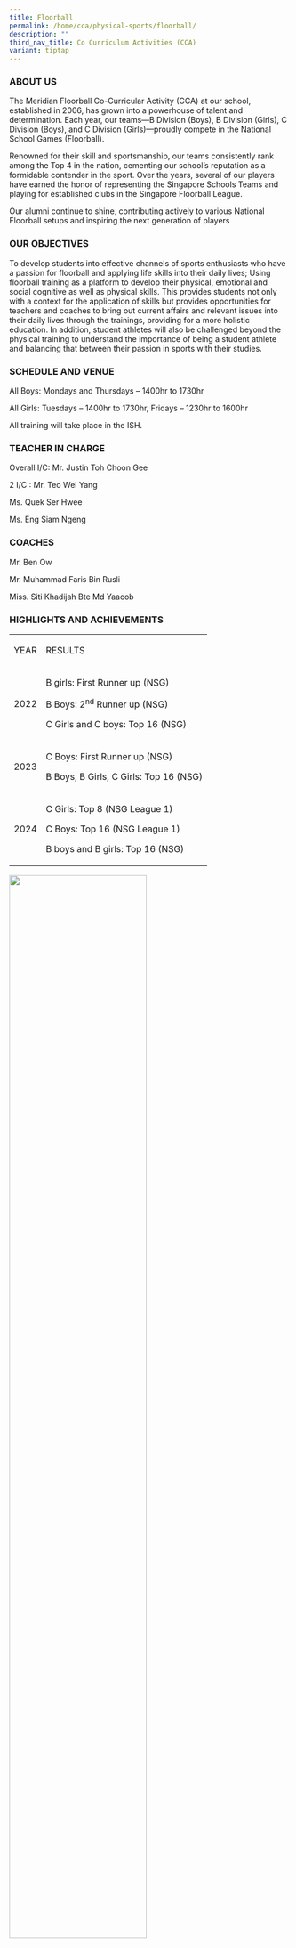 ```yaml
---
title: Floorball
permalink: /home/cca/physical-sports/floorball/
description: ""
third_nav_title: Co Curriculum Activities (CCA)
variant: tiptap
---
```

<h3><strong>ABOUT US</strong></h3>
<p>The Meridian Floorball Co-Curricular Activity (CCA) at our school, established
in 2006, has grown into a powerhouse of talent and determination. Each
year, our teams—B Division (Boys), B Division (Girls), C Division (Boys),
and C Division (Girls)—proudly compete in the National School Games (Floorball).</p>
<p>Renowned for their skill and sportsmanship, our teams consistently rank
among the Top 4 in the nation, cementing our school’s reputation as a formidable
contender in the sport. Over the years, several of our players have earned
the honor of representing the Singapore Schools Teams and playing for established
clubs in the Singapore Floorball League.</p>
<p>Our alumni continue to shine, contributing actively to various National
Floorball setups and inspiring the next generation of players</p>
<h3><strong>OUR OBJECTIVES</strong></h3>
<p>To develop students into effective channels of sports enthusiasts who
have a passion for floorball and applying life skills into their daily
lives; Using floorball training as a platform to develop their physical,
emotional and social cognitive as well as physical skills. This provides
students not only with a context for the application of skills but provides
opportunities for teachers and coaches to bring out current affairs and
relevant issues into their daily lives through the trainings, providing
for a more holistic education.&nbsp;In addition, student athletes will
also be challenged beyond the physical training to understand the importance
of being a student athlete and balancing that between their passion in
sports with their studies.</p>
<h3><strong>SCHEDULE AND VENUE</strong></h3>
<p>All Boys: Mondays and Thursdays – 1400hr to 1730hr</p>
<p>All Girls: Tuesdays – 1400hr to 1730hr, Fridays – 1230hr to 1600hr</p>
<p>All training will take place in the ISH.</p>
<h3><strong>TEACHER IN CHARGE</strong></h3>
<p>Overall I/C: Mr. Justin Toh Choon Gee</p>
<p>2 I/C : Mr. Teo Wei Yang</p>
<p>Ms. Quek Ser Hwee</p>
<p>Ms. Eng Siam Ngeng</p>
<h3><strong>COACHES</strong></h3>
<p>Mr. Ben Ow</p>
<p>Mr. Muhammad Faris Bin Rusli</p>
<p>Miss. Siti Khadijah Bte Md Yaacob</p>
<h3><strong>HIGHLIGHTS AND ACHIEVEMENTS</strong></h3>
<table style="minWidth: 50px">
<colgroup>
<col>
<col>
</colgroup>
<tbody>
<tr>
<td rowspan="1" colspan="1">
<p>YEAR</p>
</td>
<td rowspan="1" colspan="1">
<p>RESULTS</p>
</td>
</tr>
<tr>
<td rowspan="1" colspan="1">
<p>2022</p>
</td>
<td rowspan="1" colspan="1">
<p>B girls: First Runner up (NSG)</p>
<p>B Boys: 2<sup>nd</sup> Runner up (NSG)</p>
<p>C Girls and C boys: Top 16 (NSG)</p>
</td>
</tr>
<tr>
<td rowspan="1" colspan="1">
<p>2023</p>
</td>
<td rowspan="1" colspan="1">
<p>C Boys: First Runner up (NSG)</p>
<p>B Boys, B Girls, C Girls: Top 16 (NSG)</p>
</td>
</tr>
<tr>
<td rowspan="1" colspan="1">
<p>2024</p>
</td>
<td rowspan="1" colspan="1">
<p>C Girls: Top 8 (NSG League 1)</p>
<p>C Boys: Top 16 (NSG League 1)</p>
<p>B boys and B girls: Top 16 (NSG)</p>
</td>
</tr>
</tbody>
</table>
<p></p>
<p></p>
<div class="isomer-image-wrapper">
<img style="width: 70%;" height="auto" width="100%" alt="" src="/images/CCA/Floorball 2024/pic1.png">
</div>
<p></p>
<div class="isomer-image-wrapper">
<img style="width: 70%;" height="auto" width="100%" alt="" src="/images/CCA/Floorball 2024/pic2.png">
</div>
<p></p>
<div class="isomer-image-wrapper">
<img style="width: 70%;" height="auto" width="100%" alt="" src="/images/CCA/Floorball 2024/pic3.png">
</div>
<p></p>
<div class="isomer-image-wrapper">
<img style="width: 70%;" height="auto" width="100%" alt="" src="/images/CCA/Floorball 2024/pic5.png">
</div>
<p></p>
<div class="isomer-image-wrapper">
<img style="width: 70%;" height="auto" width="100%" alt="" src="/images/CCA/Floorball 2024/pic6.png">
</div>
<h3>Our CCA Experience:</h3>
<p><em>I am incredibly proud to have been a part of schools Floorball CCA for the past four years. Covid struck in my first year in secondary school, feeling hopeless that I may not experience the opportunity to play in the National School Games, it did not stop us from continuing to train. For example, our teachers put up zoom training lessons at home to improve, as well as putting up challenges for us to run every week, with a 1 kilometer increase in our distance goal every week until school starts again. One of the most memorable moments during my time with the team was achieving my first medal for the school in 2022. Despite the colour of the medals we brought home, i've learnt so much and definitely enjoyed playing that season with my seniors. In my last NSG season in 2023, I was trusted to wear the captain arm band and lead the team to championship. Depite failure to reach the top 8, in our hearts, we knew that we are much stronger and as seniors, we put our trust and hope to our juniors to bring our championship back the next season. It was a testament to the dedication, hard work, and teamwork that our team embodied. I've definitely had many regrets and this experience has not only shaped my time in school but has also taught me valuable lessons in perseverance and collaboration that will undoubtedly stay with me throughout my life.</em>
</p>
<p>-Yrvin Ryan Legaspi Gelangre (4A1 2023), Captain, B Division Boys</p>
<p></p>
<div class="isomer-image-wrapper">
<img style="width: 70%;" height="auto" width="100%" alt="" src="/images/CCA/Floorball 2024/2024floorballimage1.png">
</div>
<p><em>As I reflect on my journey as a team captain, the bond between players has been a source of both strength and camaraderie. We found a harmonious balance, where everyone could chill while maintaining a serious focus when it mattered most. The unwavering support of my juniors and teammates, who effortlessly embraced leadership roles, has been instrumental in my growth. I've learned that overthinking hinders performance, and embracing consistency, even on challenging days, is key. The period post NSG 2022 exposed me to diverse coaching styles and tactics, demanding quick adaptation. These experiences have profoundly shaped my understanding of floorball.</em>
</p>
<p>-Raeann Kallie lim (4E2 2023), Captain, B Division Girls</p>
<p></p>
<div class="isomer-image-wrapper">
<img style="width: 70%;" height="auto" width="100%" alt="" src="/images/CCA/Floorball 2024/2024floorballimage2.png">
</div>
<p></p>
<div class="isomer-image-wrapper">
<img style="width: 70%;" height="auto" width="100%" src="https://www.meridiansec.moe.edu.sg/images/Floorball-sem2-01-.jpg">
</div>
<p></p>
<p><em>“My experience in floorball is one that I will never forget. In my 4 years playing floorball in Meridian Secondary, not only have I become a much better player, I have also become a better person. I have made countless new friends and bonded with them through our tough and grueling training sessions. The sport of floorball has brought me immense joy and has been a staple in the memories I have made in secondary school. I will never forget what the sport of floorball has done for me for the rest of my life.”</em>
</p>
<p>– Ismail Hassan Bin Zulkieflimansyah (4E3 2022), Captain, B Division Boys</p>
<div class="isomer-image-wrapper">
<img style="width: 70%;" height="auto" width="100%" alt="" src="/images/Floorball-sem2-02.jpg">
</div>
<p><em>“4 years in Meridian Floorball and there is only two words to describe it, SIMPLY AWESOME! Since Sec 1 when I was selected to represent the Meridian Secondary School for National School Games, our experience and bonding as a team grew stronger. I can still remember vividly when I participated in the first ever NSG in Sec 1 where we got 4th. In our eyes we are already champions of C Division Floorball. Covid hit the world, and everything was a standstill. However, it did not stop each of us to practice hard, meet through Zoom for trainings and persevere to ensure that we improve our skills. This year, I had the privilege and trust to be named Captain and able to lead the team all the way to Finals in NSG B Division. Crowned 2nd, we are still proud of the hard work and determination we had put in as a team. Without the motivation from teachers and coaches and support from the team, I will not be where I am today in Floorball.”</em>
</p>
<p>– Nur Dinah Adriana Binte Mohammad Azmi (4A2 2022), Captain B Division
Girls</p>
<div class="isomer-image-wrapper">
<img style="width: 70%;" height="auto" width="100%" alt="" src="/images/CCA/Floorball 2024/2023floorball01.jpg">
</div>
<div class="isomer-image-wrapper">
<img style="width: 70%;" height="auto" width="100%" alt="" src="/images/CCA/Floorball 2024/2023floorball02.jpg">
</div>
<p></p>
<div class="isomer-image-wrapper">
<img style="width: 70%;" height="auto" width="100%" alt="" src="/images/CCA/Floorball 2024/2023floorball03.jpg">
</div>
<p><strong>FOLLOW US @meridian.floorball FOR THE LATEST UPDATES ON INSTAGRAM.</strong>
</p>
<p></p>
<p></p>